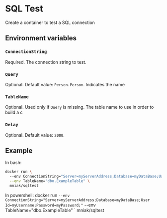 SQL Test
============================

Create a container to test a SQL connection

## Environment variables

### `ConnectionString`
Required.
The connection string to test.

### `Query`
Optional. Default value: `Person.Person`.
Indicates the name 

### `TableName`
Optional.
Used only if `Query` is missing.
The table name to use in order to build a c

### `Delay`
Optional. Default value: `2000`.


## Example

In bash:
```bash
docker run \ 
  --env ConnectionString="Server=myServerAddress;Database=myDataBase;User Id=myUsername;Password=myPassword;" \
  --env TableName="dbo.ExampleTable" \
  mniak/sqltest
```

In powershell:
docker run `
  --env ConnectionString="Server=myServerAddress;Database=myDataBase;User Id=myUsername;Password=myPassword;" `
  --env TableName="dbo.ExampleTable" `
  mniak/sqltest
```